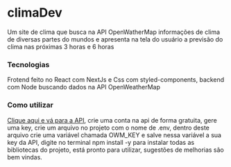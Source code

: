 # climaDev

<p>Um site de clima que busca na API OpenWatherMap informações de clima de diversas partes do mundos e apresenta na tela do usuário a previsão do clima nas próximas 3 horas e 6 horas</p>

### Tecnologias

<p>Frotend feito no React com NextJs e Css com styled-components, backend com Node buscando dados na API OpenWeatherMap</p>

### Como utilizar
<p>
 <a href="https://openweathermap.org/" target="_blank">Clique aqui e vá para a API</a>, crie uma conta na api de forma gratuita,
    gere uma key, crie um arquivo no projeto com o nome de .env, dentro deste arquivo crie uma variável chamada OWM_KEY e salve nessa
    variável a sua key da API, digite no terminal npm install -y para instalar todas as bibliotecas do projeto, está pronto para utilizar, sugestões de
    melhorias são bem vindas.
</p>
